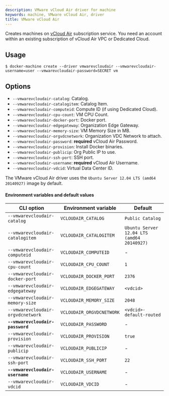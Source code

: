 ```yaml
---
description: VMware vCloud Air driver for machine
keywords: machine, VMware vCloud Air, driver
title: VMware vCloud Air
---
```


Creates machines on [vCloud Air](https://cloudsolutions.vmware.com) subscription service.
You need an account within an existing subscription of vCloud Air VPC or
Dedicated Cloud.

## Usage

    $ docker-machine create --driver vmwarevcloudair --vmwarevcloudair-username=user --vmwarevcloudair-password=SECRET vm

## Options

-   `--vmwarevcloudair-catalog`: Catalog.
-   `--vmwarevcloudair-catalogitem`: Catalog Item.
-   `--vmwarevcloudair-computeid`: Compute ID (if using Dedicated Cloud).
-   `--vmwarevcloudair-cpu-count`: VM CPU Count.
-   `--vmwarevcloudair-docker-port`: Docker port.
-   `--vmwarevcloudair-edgegateway`: Organization Edge Gateway.
-   `--vmwarevcloudair-memory-size`: VM Memory Size in MB.
-   `--vmwarevcloudair-orgvdcnetwork`: Organization VDC Network to attach.
-   `--vmwarevcloudair-password`: **required** vCloud Air Password.
-   `--vmwarevcloudair-provision`: Install Docker binaries.
-   `--vmwarevcloudair-publicip`: Org Public IP to use.
-   `--vmwarevcloudair-ssh-port`: SSH port.
-   `--vmwarevcloudair-username`: **required** vCloud Air Username.
-   `--vmwarevcloudair-vdcid`: Virtual Data Center ID.

The VMware vCloud Air driver uses the `Ubuntu Server 12.04 LTS (amd64 20140927)` image by default.

#### Environment variables and default values

| CLI option                        | Environment variable      | Default                                    |
| --------------------------------- | ------------------------- | ------------------------------------------ |
| `--vmwarevcloudair-catalog`       | `VCLOUDAIR_CATALOG`       | `Public Catalog`                           |
| `--vmwarevcloudair-catalogitem`   | `VCLOUDAIR_CATALOGITEM`   | `Ubuntu Server 12.04 LTS (amd64 20140927)` |
| `--vmwarevcloudair-computeid`     | `VCLOUDAIR_COMPUTEID`     | -                                          |
| `--vmwarevcloudair-cpu-count`     | `VCLOUDAIR_CPU_COUNT`     | `1`                                        |
| `--vmwarevcloudair-docker-port`   | `VCLOUDAIR_DOCKER_PORT`   | `2376`                                     |
| `--vmwarevcloudair-edgegateway`   | `VCLOUDAIR_EDGEGATEWAY`   | `<vdcid>`                                  |
| `--vmwarevcloudair-memory-size`   | `VCLOUDAIR_MEMORY_SIZE`   | `2048`                                     |
| `--vmwarevcloudair-orgvdcnetwork` | `VCLOUDAIR_ORGVDCNETWORK` | `<vdcid>-default-routed`                   |
| **`--vmwarevcloudair-password`**  | `VCLOUDAIR_PASSWORD`      | -                                          |
| `--vmwarevcloudair-provision`     | `VCLOUDAIR_PROVISION`     | `true`                                     |
| `--vmwarevcloudair-publicip`      | `VCLOUDAIR_PUBLICIP`      | -                                          |
| `--vmwarevcloudair-ssh-port`      | `VCLOUDAIR_SSH_PORT`      | `22`                                       |
| **`--vmwarevcloudair-username`**  | `VCLOUDAIR_USERNAME`      | -                                          |
| `--vmwarevcloudair-vdcid`         | `VCLOUDAIR_VDCID`         | -                                          |